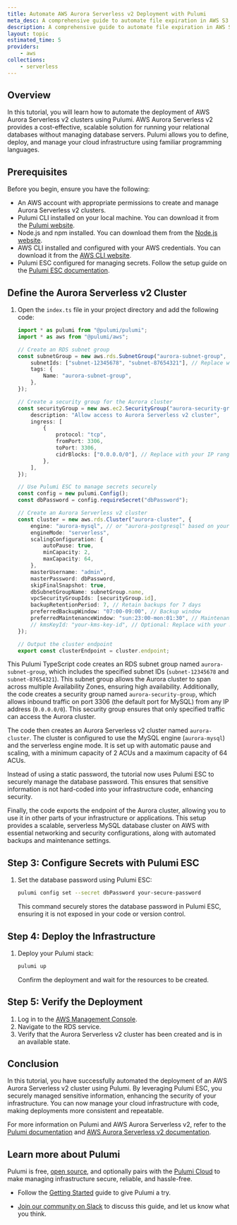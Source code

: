 ```yaml
---
title: Automate AWS Aurora Serverless v2 Deployment with Pulumi
meta_desc: A comprehensive guide to automate file expiration in AWS S3 using Pulumi.
description: A comprehensive guide to automate file expiration in AWS S3 using Pulumi.
layout: topic
estimated_time: 5
providers:
    - aws
collections:
    - serverless
---
```


## Overview

In this tutorial, you will learn how to automate the deployment of AWS Aurora Serverless v2 clusters using Pulumi. AWS Aurora Serverless v2 provides a cost-effective, scalable solution for running your relational databases without managing database servers. Pulumi allows you to define, deploy, and manage your cloud infrastructure using familiar programming languages.

## Prerequisites

Before you begin, ensure you have the following:

- An AWS account with appropriate permissions to create and manage Aurora Serverless v2 clusters.
- Pulumi CLI installed on your local machine. You can download it from the [Pulumi website](https://www.pulumi.com/docs/get-started/install/).
- Node.js and npm installed. You can download them from the [Node.js website](https://nodejs.org/).
- AWS CLI installed and configured with your AWS credentials. You can download it from the [AWS CLI website](https://aws.amazon.com/cli/).
- Pulumi ESC configured for managing secrets. Follow the setup guide on the [Pulumi ESC documentation](https://www.pulumi.com/docs/esc/).

## Define the Aurora Serverless v2 Cluster

1. Open the `index.ts` file in your project directory and add the following code:

    ```typescript
    import * as pulumi from "@pulumi/pulumi";
    import * as aws from "@pulumi/aws";

    // Create an RDS subnet group
    const subnetGroup = new aws.rds.SubnetGroup("aurora-subnet-group", {
        subnetIds: ["subnet-12345678", "subnet-87654321"], // Replace with your subnet IDs
        tags: {
            Name: "aurora-subnet-group",
        },
    });

    // Create a security group for the Aurora cluster
    const securityGroup = new aws.ec2.SecurityGroup("aurora-security-group", {
        description: "Allow access to Aurora Serverless v2 cluster",
        ingress: [
            {
                protocol: "tcp",
                fromPort: 3306,
                toPort: 3306,
                cidrBlocks: ["0.0.0.0/0"], // Replace with your IP range
            },
        ],
    });

    // Use Pulumi ESC to manage secrets securely
    const config = new pulumi.Config();
    const dbPassword = config.requireSecret("dbPassword");

    // Create an Aurora Serverless v2 cluster
    const cluster = new aws.rds.Cluster("aurora-cluster", {
        engine: "aurora-mysql", // or "aurora-postgresql" based on your preference
        engineMode: "serverless",
        scalingConfiguration: {
            autoPause: true,
            minCapacity: 2,
            maxCapacity: 64,
        },
        masterUsername: "admin",
        masterPassword: dbPassword,
        skipFinalSnapshot: true,
        dbSubnetGroupName: subnetGroup.name,
        vpcSecurityGroupIds: [securityGroup.id],
        backupRetentionPeriod: 7, // Retain backups for 7 days
        preferredBackupWindow: "07:00-09:00", // Backup window
        preferredMaintenanceWindow: "sun:23:00-mon:01:30", // Maintenance window
        // kmsKeyId: "your-kms-key-id", // Optional: Replace with your KMS key ID for encryption
    });

    // Output the cluster endpoint
    export const clusterEndpoint = cluster.endpoint;
    ```

This Pulumi TypeScript code creates an RDS subnet group named `aurora-subnet-group`, which includes the specified subnet IDs (`subnet-12345678` and `subnet-87654321`). This subnet group allows the Aurora cluster to span across multiple Availability Zones, ensuring high availability. Additionally, the code creates a security group named `aurora-security-group`, which allows inbound traffic on port 3306 (the default port for MySQL) from any IP address (`0.0.0.0/0`). This security group ensures that only specified traffic can access the Aurora cluster.

The code then creates an Aurora Serverless v2 cluster named `aurora-cluster`. The cluster is configured to use the MySQL engine (`aurora-mysql`) and the serverless engine mode. It is set up with automatic pause and scaling, with a minimum capacity of 2 ACUs and a maximum capacity of 64 ACUs.

Instead of using a static password, the tutorial now uses Pulumi ESC to securely manage the database password. This ensures that sensitive information is not hard-coded into your infrastructure code, enhancing security.

Finally, the code exports the endpoint of the Aurora cluster, allowing you to use it in other parts of your infrastructure or applications. This setup provides a scalable, serverless MySQL database cluster on AWS with essential networking and security configurations, along with automated backups and maintenance settings.

## Step 3: Configure Secrets with Pulumi ESC

1. Set the database password using Pulumi ESC:

    ```bash
    pulumi config set --secret dbPassword your-secure-password
    ```

    This command securely stores the database password in Pulumi ESC, ensuring it is not exposed in your code or version control.

## Step 4: Deploy the Infrastructure

1. Deploy your Pulumi stack:

    ```bash
    pulumi up
    ```

    Confirm the deployment and wait for the resources to be created.

## Step 5: Verify the Deployment

1. Log in to the [AWS Management Console](https://aws.amazon.com/console/).
2. Navigate to the RDS service.
3. Verify that the Aurora Serverless v2 cluster has been created and is in an available state.

## Conclusion

In this tutorial, you have successfully automated the deployment of an AWS Aurora Serverless v2 cluster using Pulumi. By leveraging Pulumi ESC, you securely managed sensitive information, enhancing the security of your infrastructure. You can now manage your cloud infrastructure with code, making deployments more consistent and repeatable.

For more information on Pulumi and AWS Aurora Serverless v2, refer to the [Pulumi documentation](https://www.pulumi.com/docs/) and [AWS Aurora Serverless v2 documentation](https://docs.aws.amazon.com/AmazonRDS/latest/AuroraUserGuide/aurora-serverless.html).

## Learn more about Pulumi

Pulumi is free, [open source](https://github.com/pulumi/pulumi), and optionally pairs with the [Pulumi Cloud](/docs/pulumi-cloud/) to make managing infrastructure secure, reliable, and hassle-free.

- Follow the [Getting Started](/docs/get-started/) guide to give Pulumi a try.

- [Join our community on Slack](https://slack.pulumi.com/) to discuss this guide, and let us know what you think.
